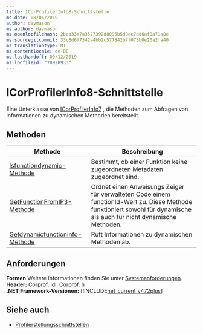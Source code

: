 ```yaml
---
title: ICorProfilerInfo8-Schnittstelle
ms.date: 08/06/2019
author: davmason
ms.author: davmason
ms.openlocfilehash: 2baa33a7a3527392d8095b5d0ec7ad6af8a71a8e
ms.sourcegitcommit: 33c8d6f7342a4bb2c577842b7f075b0e20a2fa40
ms.translationtype: MT
ms.contentlocale: de-DE
ms.lasthandoff: 09/12/2019
ms.locfileid: "70928933"
---
```

# <a name="icorprofilerinfo8-interface"></a>ICorProfilerInfo8-Schnittstelle

Eine Unterklasse von [ICorProfilerInfo7](../../../../docs/framework/unmanaged-api/profiling/icorprofilerinfo7-interface.md) , die Methoden zum Abfragen von Informationen zu dynamischen Methoden bereitstellt.

## <a name="methods"></a>Methoden  

| Methode|Beschreibung|  
| ------------|-----------------|  
|[Isfunctiondynamic-Methode](../../../../docs/framework/unmanaged-api/profiling/icorprofilerinfo8-isfunctiondynamic-method.md)| Bestimmt, ob einer Funktion keine zugeordneten Metadaten zugeordnet sind.|
|[GetFunctionFromIP3-Methode](../../../../docs/framework/unmanaged-api/profiling/icorprofilerinfo8-getfunctionfromip3-method.md)| Ordnet einen Anweisungs Zeiger für verwalteten Code einem functionId-Wert zu. Diese Methode funktioniert sowohl für dynamische als auch für nicht dynamische Methoden. |
|[Getdynamicfunctioninfo-Methode](../../../../docs/framework/unmanaged-api/profiling/icorprofilerinfo8-getdynamicfunctioninfo-method.md)| Ruft Informationen zu dynamischen Methoden ab. |

## <a name="requirements"></a>Anforderungen  
**Formen** Weitere Informationen finden Sie unter [Systemanforderungen](../../../../docs/framework/get-started/system-requirements.md).  
**Header:** Corprof. idl, Corprof. h  
**.NET Framework-Versionen:** [!INCLUDE[net_current_v472plus](../../../../includes/net-current-v472plus.md)]  

## <a name="see-also"></a>Siehe auch

- [Profilerstellungsschnittstellen](../../../../docs/framework/unmanaged-api/profiling/profiling-interfaces.md)
